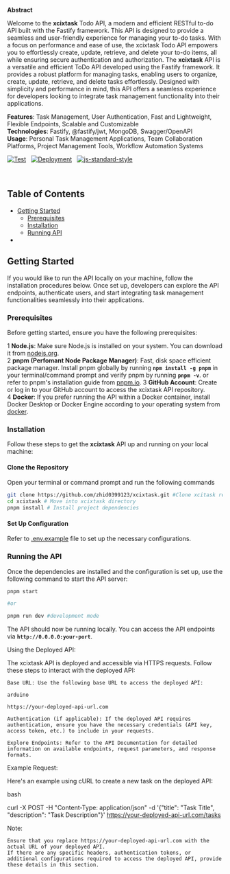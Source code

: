 **Abstract**

Welcome to the **xcixtask** Todo API, a modern and efficient RESTful to-do API built with the Fastify framework. This API is designed to provide a seamless and user-friendly experience for managing your to-do tasks. With a focus on performance and ease of use, the xcixtask Todo API empowers you to effortlessly create, update, retrieve, and delete your to-do items, all while ensuring secure authentication and authorization. The **xcixtask** API is a versatile and efficient ToDo API developed using the Fastify framework. It provides a robust platform for managing tasks, enabling users to organize, create, update, retrieve, and delete tasks effortlessly. Designed with simplicity and performance in mind, this API offers a seamless experience for developers looking to integrate task management functionality into their applications.

**Features**: Task Management, User Authentication, Fast and Lightweight, Flexible Endpoints, Scalable and Customizable <br>
**Technologies**: Fastify, @fastify/jwt, MongoDB, Swagger/OpenAPI <br>
**Usage**: Personal Task Management Applications, Team Collaboration Platforms, Project Management Tools, Workflow Automation Systems

[![Test](https://github.com/zhid0399123/xcixtask/actions/workflows/ci.yml/badge.svg)](https://github.com/zhid0399123/xcixtask/actions/workflows/ci.yml) &nbsp;
[![Deployment](https://github.com/zhid0399123/xcixtask/actions/workflows/fly.yml/badge.svg)](https://github.com/zhid0399123/xcixtask/actions/workflows/fly.yml) &nbsp;
[![js-standard-style](https://img.shields.io/badge/style-standard-brightgreen.svg?style=flat)](https://standardjs.com/)

<br>

## Table of Contents

- [Getting Started](#1-getting-started)
  - [Prerequisites](#11-prerequisites)
  - [Installation](#12-installation)
  - [Running API](#13-running-the-api)
-

## Getting Started

If you would like to run the API locally on your machine, follow the installation procedures below. Once set up, developers can explore the API endpoints, authenticate users, and start integrating task management functionalities seamlessly into their applications.
<br>

### Prerequisites

Before getting started, ensure you have the following prerequisites:

1 **Node.js**: Make sure Node.js is installed on your system. You can download it from [nodejs.org](https://nodejs.org/en/download/current). <br>
2 **pnpm (Perfomant Node Package Manager)**: Fast, disk space efficient package manager. Install pnpm globally by running **`npm install -g pnpm`** in your terminal/command prompt and verify pnpm by running **`pnpm -v`**. or refer to pnpm's installation guide from [pnpm.io](https://pnpm.io/installation).
3 **GitHub Account**: Create or log in to your GitHub account to access the xcixtask API repository. <br>
4 **Docker**: If you prefer running the API within a Docker container, install Docker Desktop or Docker Engine according to your operating system from [docker](docker.com/get-started).
<br>

### Installation

Follow these steps to get the **xcixtask** API up and running on your local machine:

#### Clone the Repository

Open your terminal or command prompt and run the following commands

```bash
git clone https://github.com/zhid0399123/xcixtask.git #Clone xcitask repository
cd xcixtask # Move into xcixtask directory
pnpm install # Install project dependencies
```

#### Set Up Configuration

Refer to [.env.example](#.env.example) file to set up the necessary configurations.

### Running the API

Once the dependencies are installed and the configuration is set up, use the following command to start the API server:

```bash
pnpm start

#or

pnpm run dev #development mode
```

The API should now be running locally. You can access the API endpoints via **`http://0.0.0.0:your-port`**.

Using the Deployed API:

The xcixtask API is deployed and accessible via HTTPS requests. Follow these steps to interact with the deployed API:

    Base URL: Use the following base URL to access the deployed API:

    arduino

    https://your-deployed-api-url.com

    Authentication (if applicable): If the deployed API requires authentication, ensure you have the necessary credentials (API key, access token, etc.) to include in your requests.

    Explore Endpoints: Refer to the API Documentation for detailed information on available endpoints, request parameters, and response formats.

Example Request:

Here's an example using cURL to create a new task on the deployed API:

bash

curl -X POST -H "Content-Type: application/json" -d '{"title": "Task Title", "description": "Task Description"}' https://your-deployed-api-url.com/tasks

Note:

    Ensure that you replace https://your-deployed-api-url.com with the actual URL of your deployed API.
    If there are any specific headers, authentication tokens, or additional configurations required to access the deployed API, provide these details in this section.
